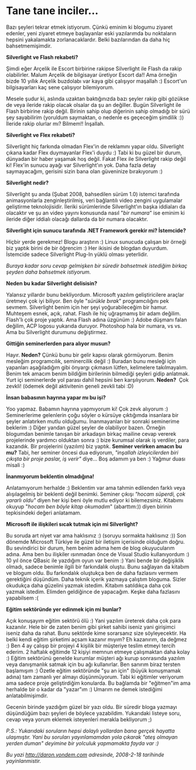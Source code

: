 # Tane tane inciler...
Bazı şeyleri tekrar etmek istiyorum. Çünkü eminim ki blogumu ziyaret
edenler, yeni ziyaret etmeye başlayanlar eski yazılarımda bu noktaların
hepsini yakalamakta zorlanacaklardır. Belki bazılarından da daha hiç
bahsetmemişimdir.

**Silverlight ve Flash rekabeti?**

Şimdi eğer Arçelik ile Escort birbirine rakipse Silverlight ile Flash da
rakip olabilirler. Malum Arçelik de bilgisayar üretiyor Escort da!! Ama
örneğin bizde 10 yıllık Arçelik buzdolabı var kaya gibi çalışıyor
maşallah :) Escort'un bilgisayarları kaç sene çalışıyor bilemiyorum.

Mesele şudur ki, aslında uzaktan baktığınızda bazı şeyler rakip gibi
gözükse de veya ileride rakip olacak olsalar da şu an değiller. Bugün
Silverlight ile Flash birbirine rakip değil. Birinin sahip olup
diğerinin sahip olmadığı bir sürü şey sayabilirim (yoruldum saymaktan, o
nedenle es geçeceğim şimdilik :)) İleride rakip olurlar mı? Bilmem!!
İnşallah.

**Silverlight ve Flex rekabeti?**

Silverlight hiç farkında olmadan Flex'in de reklamını yapar oldu.
Silverlight çıkana kadar Flex duymayanlar Flex'i duydu :) Tabi ki bu
güzel bir durum, dünyadan bir haber yaşamak hoş değil. Fakat Flex ile
Silverlight rakip değil ki! Flex'in sunucu ayağı var Silverlight'ın yok.
Daha fazla detay saymayacağım, gerisini sizin bana olan güveninize
bırakıyorum :)

**Silverlight nedir?**

Silverlight şu anda (Şubat 2008, bahsedilen sürüm 1.0) istemci tarafında
animasyonlarla zenginleştirilmiş, veri bağlantılı video zengini
uygulamalar geliştirme teknolojisidir. İleriki sürümlerinde
Silverlight'ın başka iddiaları da olacaktır ve şu an video yayını
konusunda nasıl "*bir numara*" ise eminim ki ileride diğer iddialı
olacağı dallarda da bir numara olacaktır.

**Silverlight için sunucu tarafında .NET Framework gerekir mi?
İstemcide?**

Hiçbir yerde gerekmez! Blogu araştırın :) Linux sunucuda çalışan bir
örneği biz yaptık birini de bir öğrencim :) Her ikisini de blogdan
duyurdum. İstemcide sadece Silverlight Plug-In yüklü olması yeterlidir.

*Buraya kadar soru cevap gelmişken bir süredir bahsetmek istediğim
birkaç şeyden daha bahsetmek istiyorum.*

**Neden bu kadar Silverlight delisisin?**

Yalansız yıllardır bunu bekliyordum. Microsoft yazılım geliştiricilere
araçlar üretmeyi çok iyi biliyor. Ben öyle "*sürükle bırak*"
programcılığını pek sevmem. Silverlight benim için her şeyi
yoğurabileceğim bir hamur. Muhteşem esnek, açık, rahat. Flash ile hiç
uğraşmamış bir adam değilim. Flash'lı çok proje yaptık. Ama Flash adına
üzgünüm :) Adobe düşmanı falan değilim, ACP logosu yukarıda duruyor.
Photoshop hala bir numara, vs vs. Ama bu Silverlight durumunu
değiştirmez.

**Gittiğin seminerlerden para alıyor musun?**

Hayır. **Neden?** Çünkü bunu bir gelir kapısı olarak görmüyorum. Benim
mesleğim programcılık, seminercilik değil :) Buradan bunu mesleği için
yapanları aşağıladığım gibi önyargı çıkmasın lütfen, kelimelere
takılmayalım. Benim tek amacım benim bildiğim birilerinin bilmediği
şeyleri gidip anlatmak. Yurt içi seminerlerde yol parası dahil hepsini
ben karşılıyorum. **Neden?**  Çok zevkli! (ödemek değil aktivitenin
geneli zevkli tabi :D)

**İnsan babasının hayrına yapar mı bu işi?**

Yoo yapmaz. Babamın hayrına yapmıyorum ki! Çok zevk alıyorum :)
Seminerlerime gelenlerin çoğu söyler o kürsüye çıktığımda insanlara bir
şeyler anlatırken mutlu olduğumu. İnanmayanları bir sonraki seminerime
beklerim :) Diğer yandan güzel şeyler de olabiliyor bazen. Örneğin
blogumdan benimle tanışan bir arkadaşın birkaç mailine cevap vererek
projelerinde yardımcı olduktan sonra :) bize kurumsal olarak iş
verdiler, para kazandık. Bir projelerini (yazılım) biz yaptık. **Seminer
verirken amacın bu mu?** Tabi, her seminer öncesi dua ediyorum,
*"inşallah izleyicilerden biri çıkışta bir proje paslar, iş verir"*
diye... Boş adamım ya ben :) Yağmur duası misali :)

**İnanmıyorum beklentin olmadığına!**

Anlatamıyorum herhalde :) Beklentim var ama tahmin edilenden farklı veya
alışılagelmiş bir beklenti değil benimki. Seminer çıkışı *"hocam
süperdi, çok yararlı oldu"* diyen her kişi beni öyle mutlu ediyor ki
bilemezsiniz. Kitabımı okuyup "*hocam ben böyle kitap okumadım*"
(abarttım:)) diyen birinin tepkisindeki değeri anlatamam.

**Microsoft ile ilişkileri sıcak tutmak için mi Silverlight?**

Bu soruda art niyet var ama haklısınız :) (soruyu sormakta haklısınız
:)) Son dönemde Microsoft Türkiye ile güzel bir iletişim içerisinde
olduğum doğru. Bu sevindirici bir durum, hem benim adıma hem de blog
okuyucularım adına. Ama ben bu ilişkiler ısınmadan önce de Visual Studio
kullanıyordum :) 10 yıl önce QBasic ile yazdığım oyun var benim :) Yani
bende bir değişiklik olmadı, sadece benimle ilgili bir farkındalık
oluştu. Bunu sağlayan da kitabım ve blogum oldu. Bu farkındalık
oluştukça ben de daha fazlasını vermem gerektiğini düşündüm. Daha teknik
içerik yazmaya çalıştım bloguma. Sizler okudukça daha güzelini yazmak
istedim. Kitabım satıldıkça daha çok yazmak istedim. Elimden geldiğince
de yapacağım. Keşke daha fazlasını yapabilsem :(

**Eğitim sektöründe yer edinmek için mi bunlar?**

Açık konuşayım eğitim sektörü ölü :) Yani yazılım üreterek daha çok para
kazanılır. Hele bir de zaten benim gibi şirket sahibi iseniz yani
girişimci iseniz daha da rahat. Bunu sektörde kime sorarsanız size
söyleyecektir. Ha belki kendi eğitim şirketimi açsam kazanır mıyım? Eh
kazanırım, da değmez :) Ben 4 ay çalışıp bir projeyi 4 kişilik bir
müşteriye teslim etmeyi tercih ederim. 2 haftalık eğitimde 12 kişiyi
memnun etmeye çalışmaktan daha kolay :) Eğitim sektörünü genelde
kurumlar müşteri ağı kurup sonrasında yazılım veya danışmanlık satmak
için bu ağı kullanırlar. Ben sanırım biraz tersten başlamışım :) Özetle
eğitim sektöründe "şu an için" (büyük konuşmamak adına) tam zamanlı yer
almayı düşünmüyorum. Tabi ki eğitimler veriyorum ama sadece proje
geliştirdiğim konularda. Bu bağlamda bir "eğitmen"im ama herhalde bir o
kadar da "yazar"ım :) Umarım ne demek istediğimi anlatabilmişimdir.

Gecenin birinde yazdığım güzel bir yazı oldu. Bir süredir bloga yazmayı
düşündüğüm bazı şeyleri de böylece yazabildim. Yukarıdaki listeye soru,
cevap veya yorum eklemek isteyenleri merakla bekliyorum ;)

*P.S.: Yukarıdaki soruların hepsi dolaylı yollardan bana gerçek hayatta
ulaşmıştır. Yani bu soruları yayınlamamdan yola çıkarak "ateş olmayan
yerden duman" deyimine bir yolculuk yapmamakta fayda var :)*



*Bu yazi http://daron.yondem.com adresinde, 2008-2-18 tarihinde yayinlanmistir.*
